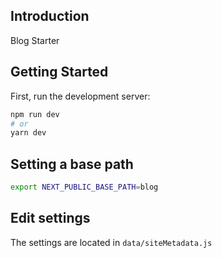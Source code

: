 ## Introduction
Blog Starter

## Getting Started
First, run the development server:

```bash
npm run dev
# or
yarn dev
```

## Setting a base path
```bash
export NEXT_PUBLIC_BASE_PATH=blog
```

## Edit settings
The settings are located in `data/siteMetadata.js`
